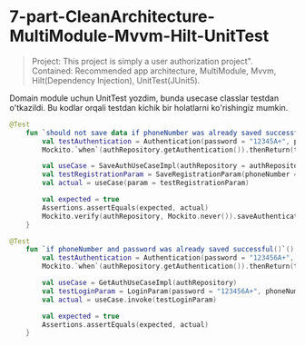 # 7-part-CleanArchitecture-MultiModule-Mvvm-Hilt-UnitTest
> Project: This project is simply a user authorization project". Contained: Recommended app architecture, MultiModule, Mvvm, Hilt(Dependency Injection), UnitTest(JUnit5).

Domain module uchun UnitTest yozdim, bunda usecase classlar testdan o'tkazildi.
Bu kodlar orqali testdan kichik bir holatlarni ko'rishingiz mumkin.

```kotlin
@Test
    fun `should not save data if phoneNumber was already saved successful()`() {
        val testAuthentication = Authentication(password = "12345A+", phoneNumber = "+998 99 032 44 98")
        Mockito.`when`(authRepository.getAuthentication()).thenReturn(testAuthentication)

        val useCase = SaveAuthUseCaseImpl(authRepository = authRepository)
        val testRegistrationParam = SaveRegistrationParam(phoneNumber = "+998 99 032 44 98")
        val actual = useCase(param = testRegistrationParam)

        val expected = true
        Assertions.assertEquals(expected, actual)
        Mockito.verify(authRepository, Mockito.never()).saveAuthentication(saveParam = any())
    }
```
```kotlin
@Test
    fun `if phoneNumber and password was already saved successful()`() {
        val testAuthentication = Authentication(password = "123456A+", phoneNumber = "+998 99 000 00 00")
        Mockito.`when`(authRepository.getAuthentication()).thenReturn(testAuthentication)

        val useCase = GetAuthUseCaseImpl(authRepository)
        val testLoginParam = LoginParam(password = "123456A+", phoneNumber = "+998 99 000 00 00")
        val actual = useCase.invoke(testLoginParam)

        val expected = true
        Assertions.assertEquals(expected, actual)
    }
```
